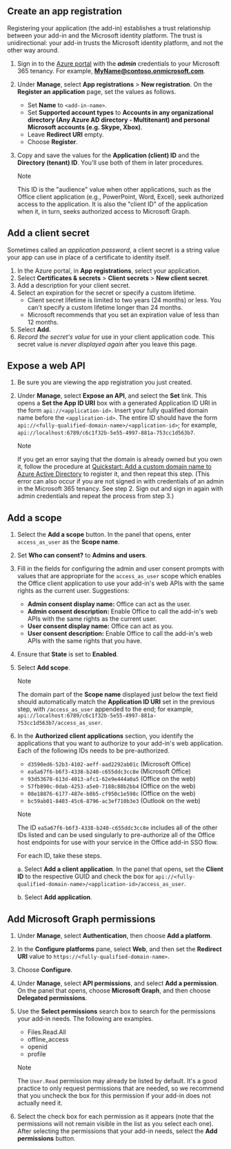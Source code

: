 ## Create an app registration

Registering your application (the add-in) establishes a trust relationship between your add-in and the Microsoft identity platform. The trust is unidirectional: your add-in trusts the Microsoft identity platform, and not the other way around.

1. Sign in to the [Azure portal](https://portal.azure.com/) with the ***admin*** credentials to your Microsoft 365 tenancy. For example, **MyName@contoso.onmicrosoft.com**.
1. Under **Manage**, select **App registrations** > **New registration**. On the **Register an application** page, set the values as follows.

    * Set **Name** to `<add-in-name>`.
    * Set **Supported account types** to **Accounts in any organizational directory (Any Azure AD directory - Multitenant) and personal Microsoft accounts (e.g. Skype, Xbox)**.
    * Leave **Redirect URI** empty.
    * Choose **Register**.

1. Copy and save the values for the **Application (client) ID** and the **Directory (tenant) ID**. You'll use both of them in later procedures.

    > [!NOTE]
    > This ID is the "audience" value when other applications, such as the Office client application (e.g., PowerPoint, Word, Excel), seek authorized access to the application. It is also the "client ID" of the application when it, in turn, seeks authorized access to Microsoft Graph.

## Add a client secret

Sometimes called an _application password_, a client secret is a string value your app can use in place of a certificate to identity itself.

1. In the Azure portal, in **App registrations**, select your application.
1. Select **Certificates & secrets** > **Client secrets** > **New client secret**.
1. Add a description for your client secret.
1. Select an expiration for the secret or specify a custom lifetime.
    * Client secret lifetime is limited to two years (24 months) or less. You can't specify a custom lifetime longer than 24 months.
    * Microsoft recommends that you set an expiration value of less than 12 months.
1. Select **Add**.
1. _Record the secret's value_ for use in your client application code. This secret value is _never displayed again_ after you leave this page.

## Expose a web API

1. Be sure you are viewing the app registration you just created.
1. Under **Manage**, select **Expose an API**, and select the **Set** link. This opens a **Set the App ID URI** box with a generated Application ID URI in the form `api://<application-id>`. Insert your fully qualified domain name before the `<application-id>`. The entire ID should have the form `api://<fully-qualified-domain-name>/<application-id>`; for example, `api://localhost:6789/c6c1f32b-5e55-4997-881a-753cc1d563b7`.

    > [!NOTE]
    > If you get an error saying that the domain is already owned but you own it, follow the procedure at [Quickstart: Add a custom domain name to Azure Active Directory](/azure/active-directory/add-custom-domain) to register it, and then repeat this step. (This error can also occur if you are not signed in with credentials of an admin in the Microsoft 365 tenancy. See step 2. Sign out and sign in again with admin credentials and repeat the process from step 3.)

## Add a scope

1. Select the **Add a scope** button. In the panel that opens, enter `access_as_user` as the **Scope name**.

1. Set **Who can consent?** to **Admins and users**.

1. Fill in the fields for configuring the admin and user consent prompts with values that are appropriate for the `access_as_user` scope which enables the Office client application to use your add-in's web APIs with the same rights as the current user. Suggestions:

    * **Admin consent display name:** Office can act as the user.
    * **Admin consent description:** Enable Office to call the add-in's web APIs with the same rights as the current user.
    * **User consent display name:** Office can act as you.
    * **User consent description:** Enable Office to call the add-in's web APIs with the same rights that you have.

1. Ensure that **State** is set to **Enabled**.

1. Select **Add scope**.

    > [!NOTE]
    > The domain part of the **Scope name** displayed just below the text field should automatically match the **Application ID URI** set in the previous step, with `/access_as_user` appended to the end; for example, `api://localhost:6789/c6c1f32b-5e55-4997-881a-753cc1d563b7/access_as_user`.

1. In the **Authorized client applications** section, you identify the applications that you want to authorize to your add-in's web application. Each of the following IDs needs to be pre-authorized.
  
    * `d3590ed6-52b3-4102-aeff-aad2292ab01c` (Microsoft Office)
    * `ea5a67f6-b6f3-4338-b240-c655ddc3cc8e` (Microsoft Office)
    * `93d53678-613d-4013-afc1-62e9e444a0a5` (Office on the web)
    * `57fb890c-0dab-4253-a5e0-7188c88b2bb4` (Office on the web)
    * `08e18876-6177-487e-b8b5-cf950c1e598c` (Office on the web)
    * `bc59ab01-8403-45c6-8796-ac3ef710b3e3` (Outlook on the web)

    > [!NOTE]
    > The ID `ea5a67f6-b6f3-4338-b240-c655ddc3cc8e` includes all of the other IDs listed and can be used singularly to pre-authorize all of the Office host endpoints for use with your service in the Office add-in SSO flow.

    For each ID, take these steps.

      a. Select **Add a client application**. In the panel that opens, set the **Client ID** to the respective GUID and check the box for `api://<fully-qualified-domain-name>/<application-id>/access_as_user`.

      b. Select **Add application**.

## Add Microsoft Graph permissions

1. Under **Manage**, select **Authentication**, then choose **Add a platform**.

1. In the **Configure platforms** pane, select **Web**, and then set the **Redirect URI** value to `https://<fully-qualified-domain-name>`.

1. Choose **Configure**.

1. Under **Manage**, select **API permissions**, and select **Add a permission**. On the panel that opens, choose **Microsoft Graph**, and then choose **Delegated permissions**.

1. Use the **Select permissions** search box to search for the permissions your add-in needs. The following are examples.

    * Files.Read.All
    * offline_access
    * openid
    * profile

    > [!NOTE]
    > The `User.Read` permission may already be listed by default. It's a good practice to only request permissions that are needed, so we recommend that you uncheck the box for this permission if your add-in does not actually need it.

1. Select the check box for each permission as it appears (note that the permissions will not remain visible in the list as you select each one). After selecting the permissions that your add-in needs, select the **Add permissions** button.
